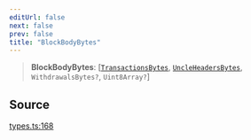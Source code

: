 ```yaml
---
editUrl: false
next: false
prev: false
title: "BlockBodyBytes"
---
```


> **BlockBodyBytes**: [[`TransactionsBytes`](/reference/tevm/block/type-aliases/transactionsbytes/), [`UncleHeadersBytes`](/reference/tevm/block/type-aliases/uncleheadersbytes/), `WithdrawalsBytes?`, `Uint8Array?`]

## Source

[types.ts:168](https://github.com/evmts/tevm-monorepo/blob/main/packages/block/src/types.ts#L168)
